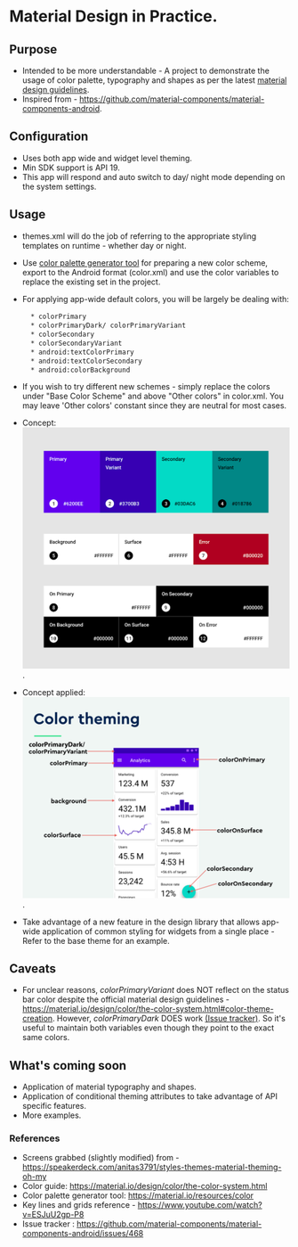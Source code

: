 # Material Design in Practice.

## Purpose
- Intended to be more understandable - A project to demonstrate the usage of color palette, typography and shapes as per the latest [material design guidelines](https://material.io/design/introduction "material design guidelines").
- Inspired from - https://github.com/material-components/material-components-android.

## Configuration
- Uses both app wide and widget level theming.
- Min SDK support is API 19.
- This app will respond and auto switch to day/ night mode depending on the system settings.

## Usage
- themes.xml will do the job of referring to the appropriate styling templates on runtime - whether day or night.
- Use [color palette generator tool](https://material.io/resources/color "generator tool") for preparing a new color scheme, export to the Android format (color.xml) and use the color variables to replace the existing set in the project.
- For applying app-wide default colors, you will be largely be dealing with:

		* colorPrimary
		* colorPrimaryDark/ colorPrimaryVariant
		* colorSecondary
		* colorSecondaryVariant
		* android:textColorPrimary
		* android:textColorSecondary
		* android:colorBackground

- If you wish to try different new schemes - simply replace the colors under "Base Color Scheme" and above "Other colors" in color.xml. You may leave 'Other colors' constant since they are neutral for most cases.
- Concept: ![Alt text](/screens/concept.png?raw=true "Concept").
- Concept applied: ![Alt text](/screens/demo.png?raw=true "Concept applied").
- Take advantage of a new feature in the design library that allows app-wide application of common styling for widgets from a single place - Refer to the base theme for an example.

## Caveats
- For unclear reasons, *colorPrimaryVariant* does NOT reflect on the status bar color despite the official material design guidelines - https://material.io/design/color/the-color-system.html#color-theme-creation. However, *colorPrimaryDark* DOES work [(Issue tracker)](https://github.com/material-components/material-components-android/issues/468 "(Issue tracker)").
 So it's useful to maintain both variables even though they point to the exact same colors.

## What's coming soon
- Application of material typography and shapes.
- Application of conditional theming attributes to take advantage of API specific features.
- More examples.

### References
- Screens grabbed (slightly modified) from - https://speakerdeck.com/anitas3791/styles-themes-material-theming-oh-my
- Color guide: https://material.io/design/color/the-color-system.html
- Color palette generator tool: https://material.io/resources/color
- Key lines and grids reference - https://www.youtube.com/watch?v=ESJuU2gp-P8
- Issue tracker : https://github.com/material-components/material-components-android/issues/468